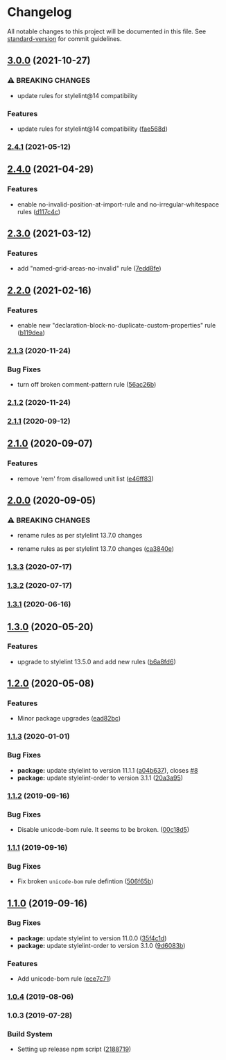 # Changelog

All notable changes to this project will be documented in this file. See [standard-version](https://github.com/conventional-changelog/standard-version) for commit guidelines.

## [3.0.0](https://github.com/GlobexDesignsInc/stylelint-config-globex/compare/v2.4.1...v3.0.0) (2021-10-27)


### ⚠ BREAKING CHANGES

* update rules for stylelint@14 compatibility

### Features

* update rules for stylelint@14 compatibility ([fae568d](https://github.com/GlobexDesignsInc/stylelint-config-globex/commit/fae568dc08019eb35db416abf15423c1354ad18b))

### [2.4.1](https://github.com/GlobexDesignsInc/stylelint-config-globex/compare/v2.4.0...v2.4.1) (2021-05-12)

## [2.4.0](https://github.com/GlobexDesignsInc/stylelint-config-globex/compare/v2.3.0...v2.4.0) (2021-04-29)


### Features

* enable no-invalid-position-at-import-rule and no-irregular-whitespace rules ([d117c4c](https://github.com/GlobexDesignsInc/stylelint-config-globex/commit/d117c4cf78d561769d6b13729232ed31f46747b9))

## [2.3.0](https://github.com/GlobexDesignsInc/stylelint-config-globex/compare/v2.2.0...v2.3.0) (2021-03-12)


### Features

* add "named-grid-areas-no-invalid" rule ([7edd8fe](https://github.com/GlobexDesignsInc/stylelint-config-globex/commit/7edd8fe5f86065be5130de1468d43a1478f1f16d))

## [2.2.0](https://github.com/GlobexDesignsInc/stylelint-config-globex/compare/v2.1.3...v2.2.0) (2021-02-16)


### Features

* enable new "declaration-block-no-duplicate-custom-properties" rule ([b119dea](https://github.com/GlobexDesignsInc/stylelint-config-globex/commit/b119dea1ca57d43728ba0784528b333a6c4031ed))

### [2.1.3](https://github.com/GlobexDesignsInc/stylelint-config-globex/compare/v2.1.2...v2.1.3) (2020-11-24)


### Bug Fixes

* turn off broken comment-pattern rule ([56ac26b](https://github.com/GlobexDesignsInc/stylelint-config-globex/commit/56ac26be103c981fdc503ece9fbec0c8feedb75c))

### [2.1.2](https://github.com/GlobexDesignsInc/stylelint-config-globex/compare/v2.1.1...v2.1.2) (2020-11-24)

### [2.1.1](https://github.com/GlobexDesignsInc/stylelint-config-globex/compare/v2.1.0...v2.1.1) (2020-09-12)

## [2.1.0](https://github.com/GlobexDesignsInc/stylelint-config-globex/compare/v2.0.0...v2.1.0) (2020-09-07)


### Features

* remove 'rem' from disallowed unit list ([e46ff83](https://github.com/GlobexDesignsInc/stylelint-config-globex/commit/e46ff83e6f05df555f34dd706101a856dde2590c))

## [2.0.0](https://github.com/GlobexDesignsInc/stylelint-config-globex/compare/v1.3.3...v2.0.0) (2020-09-05)


### ⚠ BREAKING CHANGES

* rename rules as per stylelint 13.7.0 changes

* rename rules as per stylelint 13.7.0 changes ([ca3840e](https://github.com/GlobexDesignsInc/stylelint-config-globex/commit/ca3840e518b07653ab0b326100bcedc368157e73))

### [1.3.3](https://github.com/GlobexDesignsInc/stylelint-config-globex/compare/v1.3.2...v1.3.3) (2020-07-17)

### [1.3.2](https://github.com/GlobexDesignsInc/stylelint-config-globex/compare/v1.3.1...v1.3.2) (2020-07-17)

### [1.3.1](https://github.com/GlobexDesignsInc/stylelint-config-globex/compare/v1.3.0...v1.3.1) (2020-06-16)

## [1.3.0](https://github.com/GlobexDesignsInc/stylelint-config-globex/compare/v1.2.0...v1.3.0) (2020-05-20)


### Features

* upgrade to stylelint 13.5.0 and add new rules ([b6a8fd6](https://github.com/GlobexDesignsInc/stylelint-config-globex/commit/b6a8fd66ced89a6cb66b7ba646ce8a438de6907e))

## [1.2.0](https://github.com/GlobexDesignsInc/stylelint-config-globex/compare/v1.1.3...v1.2.0) (2020-05-08)


### Features

* Minor package upgrades ([ead82bc](https://github.com/GlobexDesignsInc/stylelint-config-globex/commit/ead82bc724f7e3551c0ba73440e651dc76abccc7))

### [1.1.3](https://github.com/GlobexDesignsInc/stylelint-config-globex/compare/v1.1.2...v1.1.3) (2020-01-01)


### Bug Fixes

* **package:** update stylelint to version 11.1.1 ([a04b637](https://github.com/GlobexDesignsInc/stylelint-config-globex/commit/a04b6373e2d1462a4c661a43a1facf46a97796d6)), closes [#8](https://github.com/GlobexDesignsInc/stylelint-config-globex/issues/8)
* **package:** update stylelint-order to version 3.1.1 ([20a3a95](https://github.com/GlobexDesignsInc/stylelint-config-globex/commit/20a3a952945b96c9cbd52014c9116a3b34f9ac50))

### [1.1.2](https://github.com/GlobexDesignsInc/stylelint-config-globex/compare/v1.1.1...v1.1.2) (2019-09-16)


### Bug Fixes

* Disable unicode-bom rule. It seems to be broken. ([00c18d5](https://github.com/GlobexDesignsInc/stylelint-config-globex/commit/00c18d5))

### [1.1.1](https://github.com/GlobexDesignsInc/stylelint-config-globex/compare/v1.1.0...v1.1.1) (2019-09-16)


### Bug Fixes

* Fix broken `unicode-bom` rule defintion ([506f65b](https://github.com/GlobexDesignsInc/stylelint-config-globex/commit/506f65b))

## [1.1.0](https://github.com/GlobexDesignsInc/stylelint-config-globex/compare/v1.0.4...v1.1.0) (2019-09-16)


### Bug Fixes

* **package:** update stylelint to version 11.0.0 ([35f4c1d](https://github.com/GlobexDesignsInc/stylelint-config-globex/commit/35f4c1d))
* **package:** update stylelint-order to version 3.1.0 ([9d6083b](https://github.com/GlobexDesignsInc/stylelint-config-globex/commit/9d6083b))


### Features

* Add unicode-bom rule ([ece7c71](https://github.com/GlobexDesignsInc/stylelint-config-globex/commit/ece7c71))

### [1.0.4](https://github.com/GlobexDesignsInc/stylelint-config-globex/compare/v1.0.3...v1.0.4) (2019-08-06)

### 1.0.3 (2019-07-28)


### Build System

* Setting up release npm script ([2188719](https://github.com/GlobexDesignsInc/stylelint-config-globex/commit/2188719))
